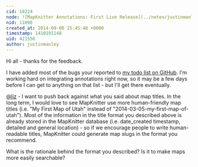 ```yaml
---
cid: 10224
node: ![MapKnitter Annotations: First Live Release](../notes/justinmanley/09-02-2014/mapknitter-annotations-first-live-release)
nid: 11096
created_at: 2014-09-08 15:45:48 +0000
timestamp: 1410191148
uid: 421556
author: justinmanley
---
```


Hi all - thanks for the feedback.

I have added most of the bugs your reported to [my todo list on GitHub](https://github.com/publiclab/mapknitter/pull/22).  I'm working hard on integrating annotations right now, so it may be a few days before I can get to anything on that list - but I'll get there eventually.

[@liz](/profile/liz) - I want to push back against what you said about map titles.  In the long term, I would love to see MapKnitter use more human-friendly map titles (i.e. "My First Map of Utah" instead of "2014-03-05-my-first-map-of-utah").  Most of the information in the title format you described above is already stored in the MapKnitter database (i.e. date_created timestamp, detailed and general location) - so if we encourage people to write human-readable titles, MapKnitter could generate map slugs in the format you recommend.

What is the rationale behind the format you described?  Is it to make maps more easily searchable?